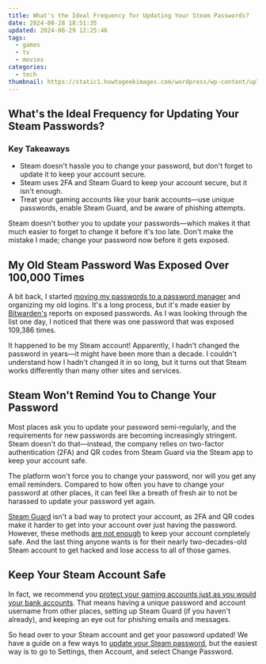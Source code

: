 ```yaml
---
title: What's the Ideal Frequency for Updating Your Steam Passwords?
date: 2024-08-28 18:51:35
updated: 2024-08-29 12:25:46
tags:
  - games
  - tv
  - movies
categories:
  - tech
thumbnail: https://static1.howtogeekimages.com/wordpress/wp-content/uploads/2024/07/52749147016_beab857461_o.jpg
---
```


## What's the Ideal Frequency for Updating Your Steam Passwords?

### Key Takeaways

* Steam doesn't hassle you to change your password, but don't forget to update it to keep your account secure.
* Steam uses 2FA and Steam Guard to keep your account secure, but it isn't enough.
* Treat your gaming accounts like your bank accounts—use unique passwords, enable Steam Guard, and be aware of phishing attempts.

 Steam doesn't bother you to update your passwords—which makes it that much easier to forget to change it before it's too late. Don't make the mistake I made; change your password now before it gets exposed.

##  My Old Steam Password Was Exposed Over 100,000 Times

 A bit back, I started [moving my passwords to a password manager](https://instagram-video-recordings.techidaily.com/updated-in-2024-cutting-edge-identifying-instagram-leavers/) and organizing my old logins. It's a long process, but it's made easier by [Bitwarden's](https://bitwarden.com/) reports on exposed passwords. As I was looking through the list one day, I noticed that there was one password that was exposed 109,386 times.

 It happened to be my Steam account! Apparently, I hadn't changed the password in years—it might have been more than a decade. I couldn't understand how I hadn't changed it in so long, but it turns out that Steam works differently than many other sites and services.

##  Steam Won't Remind You to Change Your Password

 Most places ask you to update your password semi-regularly, and the requirements for new passwords are becoming increasingly stringent. Steam doesn't do that—instead, the company relies on two-factor authentication (2FA) and QR codes from Steam Guard via the Steam app to keep your account safe.

 The platform won't force you to change your password, nor will you get any email reminders. Compared to how often you have to change your password at other places, it can feel like a breath of fresh air to not be harassed to update your password yet again.

[Steam Guard](https://help.steampowered.com/en/faqs/view/06B0-26E6-2CF8-254C) isn't a bad way to protect your account, as 2FA and QR codes make it harder to get into your account over just having the password. However, these methods [are not enough](https://location-social.techidaily.com/in-2024-4-most-known-ways-to-find-someone-on-tinder-for-apple-iphone-15-pro-max-by-name-drfone-by-drfone-virtual-ios/) to keep your account completely safe. And the last thing anyone wants is for their nearly two-decades-old Steam account to get hacked and lose access to all of those games.

##  Keep Your Steam Account Safe

 In fact, we recommend you [protect your gaming accounts just as you would your bank accounts](https://digital-screen-recording.techidaily.com/updated-2024-approved-unlock-the-potential-of-your-facebook-lives/). That means having a unique password and account username from other places, setting up Steam Guard (if you haven't already), and keeping an eye out for phishing emails and messages.

 So head over to your Steam account and get your password updated! We have a guide on a few ways to [update your Steam password](https://facebook-video-share.techidaily.com/new-unravel-iphone-tricks-for-repetitive-videos/), but the easiest way is to go to Settings, then Account, and select Change Password.

<ins class="adsbygoogle"
     style="display:block"
     data-ad-format="autorelaxed"
     data-ad-client="ca-pub-7571918770474297"
     data-ad-slot="1223367746"></ins>



<ins class="adsbygoogle"
     style="display:block"
     data-ad-client="ca-pub-7571918770474297"
     data-ad-slot="8358498916"
     data-ad-format="auto"
     data-full-width-responsive="true"></ins>
